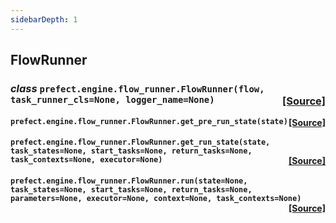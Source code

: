 ```yaml
---
sidebarDepth: 1
---
```


 ## FlowRunner

### _class_ ```prefect.engine.flow_runner.FlowRunner(flow, task_runner_cls=None, logger_name=None)```<span style="float:right;">[[Source]](https://github.com/PrefectHQ/prefect/tree/master/src/prefect/engine/flow_runner.py#L58)</span>


 ####  ```prefect.engine.flow_runner.FlowRunner.get_pre_run_state(state)```<span style="float:right;">[[Source]](https://github.com/PrefectHQ/prefect/tree/master/src/prefect/engine/flow_runner.py#L103)</span>


 ####  ```prefect.engine.flow_runner.FlowRunner.get_run_state(state, task_states=None, start_tasks=None, return_tasks=None, task_contexts=None, executor=None)```<span style="float:right;">[[Source]](https://github.com/PrefectHQ/prefect/tree/master/src/prefect/engine/flow_runner.py#L138)</span>


 ####  ```prefect.engine.flow_runner.FlowRunner.run(state=None, task_states=None, start_tasks=None, return_tasks=None, parameters=None, executor=None, context=None, task_contexts=None)```<span style="float:right;">[[Source]](https://github.com/PrefectHQ/prefect/tree/master/src/prefect/engine/flow_runner.py#L66)</span>




